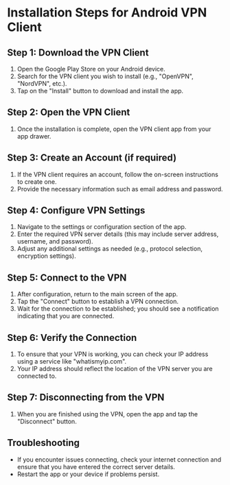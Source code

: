 # Installation Steps for Android VPN Client

## Step 1: Download the VPN Client
1. Open the Google Play Store on your Android device.
2. Search for the VPN client you wish to install (e.g., "OpenVPN", "NordVPN", etc.).
3. Tap on the "Install" button to download and install the app.

## Step 2: Open the VPN Client
1. Once the installation is complete, open the VPN client app from your app drawer.

## Step 3: Create an Account (if required)
1. If the VPN client requires an account, follow the on-screen instructions to create one.
2. Provide the necessary information such as email address and password.

## Step 4: Configure VPN Settings
1. Navigate to the settings or configuration section of the app.
2. Enter the required VPN server details (this may include server address, username, and password).
3. Adjust any additional settings as needed (e.g., protocol selection, encryption settings).

## Step 5: Connect to the VPN
1. After configuration, return to the main screen of the app.
2. Tap the "Connect" button to establish a VPN connection.
3. Wait for the connection to be established; you should see a notification indicating that you are connected.

## Step 6: Verify the Connection
1. To ensure that your VPN is working, you can check your IP address using a service like "whatismyip.com".
2. Your IP address should reflect the location of the VPN server you are connected to.

## Step 7: Disconnecting from the VPN
1. When you are finished using the VPN, open the app and tap the "Disconnect" button.

## Troubleshooting
- If you encounter issues connecting, check your internet connection and ensure that you have entered the correct server details.
- Restart the app or your device if problems persist.